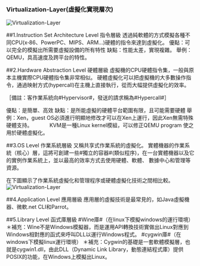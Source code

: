 ### Virtualization-Layer(虛擬化實現層次)

![Virtualization-Layer](http://i.imgur.com/ApPNYwN.png)

##1.Instruction Set Architecture Level 指令層級
透過純軟體的方式模擬各種不同CPU(x‐86、PowerPC、MIPS、ARM…)硬體的指令來達到虛擬化。
優點：可以完全的模擬出所需要虛擬設備的所有特性
缺點：性能太差，實現複雜。
舉例：QEMU，具高速度及跨平台的特性。

##2.Hardware Abstraction Level 硬體層級
虛擬機的CPU硬體指令集，一般與原本主機實際CPU硬體指令集非常相似。
硬體虛擬化可以把虛擬機的大多數操作指令，通過映射方式(hypercall)在主機上直接執行，從而大幅提供虛擬化的效率。

［備註：客作業系統向#Hypervisor#，發送的請求稱為#Hypercall#］

優點：是簡單、高效
缺點：是所能虛擬的硬體平台範圍有限，且可能需要硬體
舉例：Xen，guest OS必須進行明顯地修改才可以在Xen上運行，因此Xen無需特殊硬體支持。
　　　KVM是一種Linux kernel模組，可以修正QEMU program 使之用於硬體虛擬化。

##3.OS Level 作業系統層級
又稱共享式作業系統的虛擬化。
實體機器的作業系統（核心）層，這將可創建一些#獨立的容器#(類似程序)，在一台實體機器以及它的實例作業系統上，並以最高的效率方式去使用硬體、軟體、
數據中心和管理等資源。

在下圖顯示了作業系統虛擬化和管理程序或硬體虛擬化技術之間相比較。
![Virtualization-Layer](http://www.ideasmultiples.com/imvps/imagenes/dia_09.gif)

##4.Application Level 應用層級
應用層的虛擬技術是最常見的，如Java虛擬機器、微軟.net CLI和Parrot。

##5.Library Level 函式庫層級
#Wine庫#（在linux下模擬windows的運行環境）
＊補充：Wine不是Windows模擬器，而是運用API轉換技術實做出Linux對應到Windows相對應的函式來呼叫DLL以運行Windows程式。
#cygwin庫#（在windows下模擬linux運行環境）
＊補充：Cygwin的基礎是一套軟體模擬層，也就是cygwin1.dll，由此DLL（Dynamic Link Library，動態連結程式庫）提供POSIX的功能，在Windows上模擬出Linux。




